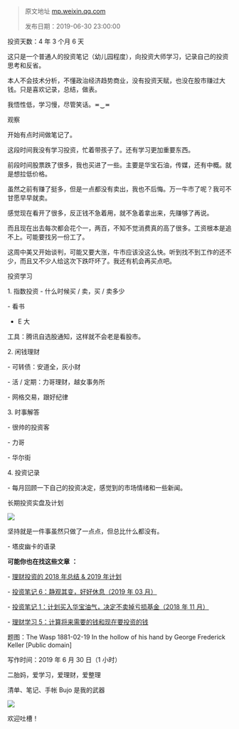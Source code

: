 > 原文地址 [mp.weixin.qq.com](https://mp.weixin.qq.com/s?__biz=MzIwMzA5NTI3NQ==&mid=2649903240&idx=1&sn=6d324e566022de2e1563ecab90395373&chksm=8ed25d0cb9a5d41a34a6f88d52cce224cf2d211e139d58ea026960616a7dfd8e4a9b0983a278&scene=21#wechat_redirect)
>
> 发布日期：2019-06-30 23:00:00



投资天数：4 年 3 个月 6 天

这只是一个普通人的投资笔记（幼儿园程度），向投资大师学习，记录自己的投资思考和反省。

本人不会技术分析，不懂政治经济趋势商业，没有投资天赋，也没在股市赚过大钱。只是喜欢记录，总结，做表。

我悟性低，学习慢，尽管笑话。≖‿≖

观察

开始有点时间做笔记了。  

这段时间我没有学习投资，忙着带孩子了。还有学习更加重要东西。

前段时间股票跌了很多，我也买进了一些。主要是华宝石油，传媒，还有中概。就是想拉低价格。

  

虽然之前有赚了挺多，但是一点都没有卖出，我也不后悔。万一牛市了呢？我可不甘愿早早就卖。

感觉现在看开了很多，反正钱不急着用，就不急着拿出来，先赚够了再说。

而且现在出去每次都会花个一，两百，不知不觉消费真的高了很多。工资根本是追不上。可能要找另一份工了。

这周中美又开始谈判，可能又要大涨，牛市应该没这么快。听到找不到工作的还不少，而且又不少人给这次下跌吓坏了。我还有机会再买点吧。

投资学习

1. 指数投资 - 什么时候买 / 卖，买 / 卖多少

- 看书

- E 大

工具：腾讯自选股通知，这样就不会老是看股市。

2. 闲钱理财

- 可转债：安道全，灰小财

- 活 / 定期：力哥理财，越女事务所

- 网格交易，跟好纪律

3. 时事解答

- 很帅的投资客

- 力哥

- 华尔街

4. 投资记录

- 每月回顾一下自己的投资决定，感觉到的市场情绪和一些新闻。

长期投资实盘及计划

![](https://mmbiz.qpic.cn/mmbiz_png/2qRZ6oIialECPyQqKEhO4ZuaTZiav0mvtR3icd2qRSq6ias6Pbv226rCXoMKZlNOnBClJss9Cfaa4DMUEG2xeiblN0Q/640?wx_fmt=png)

坚持就是一件事虽然只做了一点点，但总比什么都没有。

- 塔皮幽卡的语录

  

  

 **可能你也在找这些文章** **：**

- [理财投资的 2018 年总结 & 2019 年计划](http://mp.weixin.qq.com/s?__biz=MzIwMzA5NTI3NQ==&mid=2649903046&idx=1&sn=73a2606a5a8c7b9504a2b0baeb0b608b&chksm=8ed24242b9a5cb5478733b2e0deeefe739671c9e570284eeed6a8b62f1d9765f25ced46ed683&scene=21#wechat_redirect)

- [投资笔记 6：静观其变，好好休息（2019 年 03 月）](http://mp.weixin.qq.com/s?__biz=MzIwMzA5NTI3NQ==&mid=2649903181&idx=1&sn=7255d43b81cc2d72b77d01b2281126d2&chksm=8ed25dc9b9a5d4df7d7111726a9d0ef2c7feb9a3821cd06cde3c849c95bb2a2539113f670a5c&scene=21#wechat_redirect)

- [投资笔记 1：计划买入华宝油气，决定不卖掉亏损基金（2018 年 11 月）](http://mp.weixin.qq.com/s?__biz=MzIwMzA5NTI3NQ==&mid=2649902952&idx=1&sn=921c630d1e7d9b6dbf505b73507d0986&chksm=8ed242ecb9a5cbfad2450bef1a597205696eef27ee4402d60babf8fcb6fa02c1e1c06ed90f3e&scene=21#wechat_redirect)  

- [理财学习 5：计算将来需要的钱和现在要投资的钱](http://mp.weixin.qq.com/s?__biz=MzIwMzA5NTI3NQ==&mid=2649902971&idx=1&sn=78147f615ff8124fcebd9a8def074f28&chksm=8ed242ffb9a5cbe95c100eb7a1d9c27084f4673a27895a68146b77fe1dce822535376331a3d7&scene=21#wechat_redirect)

题图：The Wasp 1881-02-19 In the hollow of his hand by George Frederick Keller [Public domain]

写作时间：2019 年 6 月 30 日（1 小时）  

二胎妈，爱学习，爱理财，爱整理 

清单、笔记、手帐 Bujo 是我的武器

![](https://mmbiz.qpic.cn/mmbiz_jpg/2qRZ6oIialEDz1icRtp1wYatVs1NCwToFzw7SN4R0kRECvXClxm4n9A6dzummiaoj4HQvibz2w86g7JZg7icHNmuic4A/640?wx_fmt=jpeg)

欢迎吐槽！